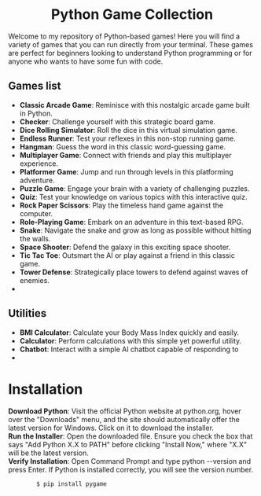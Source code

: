 <h1 align="center"> Python Game Collection</h1>

Welcome to my repository of Python-based games! Here you will find a variety of games that you can run directly from your terminal. These games are perfect for beginners looking to understand Python programming or for anyone who wants to have some fun with code.

## Games list

- **Classic Arcade Game**: Reminisce with this nostalgic arcade game built in Python.
- **Checker**: Challenge yourself with this strategic board game.
- **Dice Rolling Simulator**: Roll the dice in this virtual simulation game.
- **Endless Runner**: Test your reflexes in this non-stop running game.
- **Hangman**: Guess the word in this classic word-guessing game.
- **Multiplayer Game**: Connect with friends and play this multiplayer experience.
- **Platformer Game**: Jump and run through levels in this platforming adventure.
- **Puzzle Game**: Engage your brain with a variety of challenging puzzles.
- **Quiz**: Test your knowledge on various topics with this interactive quiz.
- **Rock Paper Scissors**: Play the timeless hand game against the computer.
- **Role-Playing Game**: Embark on an adventure in this text-based RPG.
- **Snake**: Navigate the snake and grow as long as possible without hitting the walls.
- **Space Shooter**: Defend the galaxy in this exciting space shooter.
- **Tic Tac Toe**: Outsmart the AI or play against a friend in this classic game.
- **Tower Defense**: Strategically place towers to defend against waves of enemies.
- 
## Utilities

- **BMI Calculator**: Calculate your Body Mass Index quickly and easily.
- **Calculator**: Perform calculations with this simple yet powerful utility.
- **Chatbot**: Interact with a simple AI chatbot capable of responding to
- 
# Installation

**Download Python**: Visit the official Python website at python.org, hover over the "Downloads" menu, and the site should automatically offer the latest version for Windows. Click on it to download the installer.<br>
**Run the Installer**: Open the downloaded file. Ensure you check the box that says "Add Python X.X to PATH" before clicking "Install Now," where "X.X" will be the latest version.<br>
**Verify Installation**: Open Command Prompt and type python --version and press Enter. If Python is installed correctly, you will see the version number.<br>
            
            $ pip install pygame
